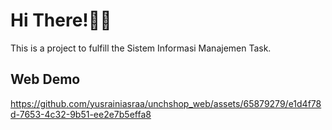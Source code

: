 # Hi There!👋🏼

<p>This is a project to fulfill the Sistem Informasi Manajemen Task.</p>

## Web Demo

https://github.com/yusrainiasraa/unchshop_web/assets/65879279/e1d4f78d-7653-4c32-9b51-ee2e7b5effa8

